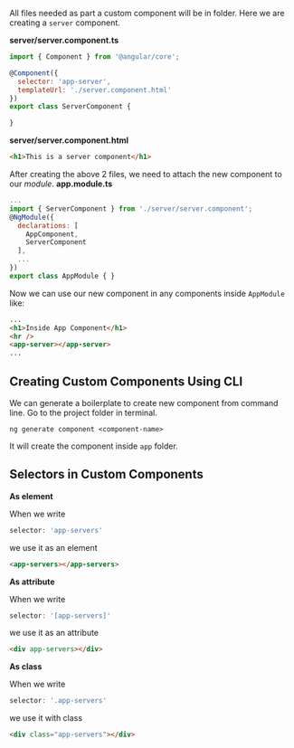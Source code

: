 All files needed as part a custom component will be in folder. Here we are creating a `server` component.

__server/server.component.ts__
```javascript
import { Component } from '@angular/core';

@Component({
  selector: 'app-server',
  templateUrl: './server.component.html'
})
export class ServerComponent {

}
```

__server/server.component.html__
```html
<h1>This is a server component</h1>
```

After creating the above 2 files, we need to attach the new component to our _module_.
__app.module.ts__
```javascript
...
import { ServerComponent } from './server/server.component';
@NgModule({
  declarations: [
    AppComponent,
    ServerComponent
  ],
  ...
})
export class AppModule { }
```

Now we can use our new component in any components inside `AppModule` like:
```html
...
<h1>Inside App Component</h1>
<hr />
<app-server></app-server>
...
```

## Creating Custom Components Using CLI
We can generate a boilerplate to create new component from command line. Go to the project folder in terminal.
```
ng generate component <component-name>
```
It will create the component inside `app` folder.

## Selectors in Custom Components

__As element__

When we write
```javascript
selector: 'app-servers'
```
we use it as an element
```html
<app-servers></app-servers>
```


__As attribute__

When we write
```javascript
selector: '[app-servers]'
```
we use it as an attribute
```html
<div app-servers></div>
```


__As class__

When we write
```javascript
selector: '.app-servers'
```
we use it with class
```html
<div class="app-servers"></div>
```
